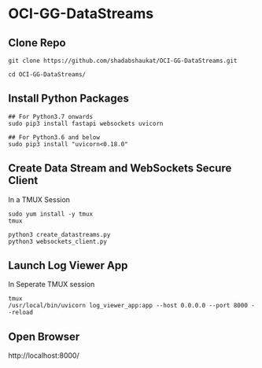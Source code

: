 # OCI-GG-DataStreams

## Clone Repo
```
git clone https://github.com/shadabshaukat/OCI-GG-DataStreams.git

cd OCI-GG-DataStreams/
```

## Install Python Packages
```
## For Python3.7 onwards
sudo pip3 install fastapi websockets uvicorn

## For Python3.6 and below
sudo pip3 install "uvicorn<0.18.0"
```

## Create Data Stream and WebSockets Secure Client
In a TMUX Session
```
sudo yum install -y tmux
tmux

python3 create_datastreams.py
python3 websockets_client.py
```

## Launch Log Viewer App
In Seperate TMUX session
```
tmux
/usr/local/bin/uvicorn log_viewer_app:app --host 0.0.0.0 --port 8000 --reload
```

## Open Browser
http://localhost:8000/
